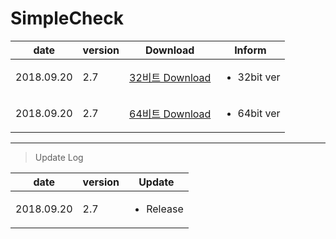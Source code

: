 # SimpleCheck

| date | version | Download | Inform |
|---|---|---|---|
| 2018.09.20 | 2.7 | [32비트 Download](https://github.com/CREVIS/Camera/raw/master/Tools/SimpleCheck/SimpleCheck_v2.7_x86.zip)| <ul><li>32bit ver<br/></li> |
| 2018.09.20 | 2.7 | [64비트 Download](https://github.com/CREVIS/Camera/raw/master/Tools/SimpleCheck/SimpleCheck_v2.7_x64.zip)| <ul><li>64bit ver<br/></li> |

  
  
  
---------------
>Update Log

| date | version | Update |
|---|---|---|
| 2018.09.20 |2.7| <ul><li> Release <br/></li> |
